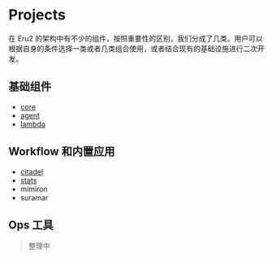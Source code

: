 # Projects

在 Eru2 的架构中有不少的组件，按照重要性的区别，我们分成了几类。用户可以根据自身的条件选择一类或者几类组合使用，或者结合现有的基础设施进行二次开发。

## 基础组件

* [core](https://github.com/projecteru2/core)
* [agent](https://github.com/projecteru2/agent)
* [lambda](https://github.com/projecteru2/lambda)

## Workflow 和内置应用

* [citadel](https://github.com/projecteru2/citadel)
* [stats](https://github.com/projecteru2/stats)
* mimiron
* suramar

## Ops 工具

> 整理中
